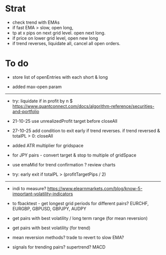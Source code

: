 # Strat
- check trend with EMAs
- if fast EMA > slow, open long,
- tp at x pips on next grid level. open next long.
- if price on lower grid level, open new long
- if trend reverses, liquidate all, cancel all open orders.

# To do

+ store list of openEntries with each short & long

+ added max-open param

-------
+ try: liquidate if in profit by n $
https://www.quantconnect.com/docs/algorithm-reference/securities-and-portfolio

+ 21-10-25 use unrealizedProfit target before closeAll

+ 27-10-25 add condition to exit early if trend reverses.
if trend reversed & totalPL > 0: closeAll
+ added ATR multiplier for gridspace

+ for JPY pairs - convert target & stop to multiple of gridSpace


- use emaMid for trend confirmation ?
review charts

- try: early exit if totalPL > (profitTargetPips / 2)



-------
+ indi to measure?
https://www.elearnmarkets.com/blog/know-5-important-volatility-indicators

- to fbacktest - get longest grid periods for different pairs? EURCHF, EURGBP, GBPUSD, GBPJPY, AUDPY

- get pairs with best volatility / long term range (for mean reversion)
- get pairs with best volatility (for trend)

- mean reversion methods? trade to revert to slow EMA?
- signals for trending pairs? supertrend? MACD